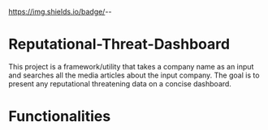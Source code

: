 https://img.shields.io/badge/<Hackathon>-<CRIF INDIA>-<COLOR>
# Reputational-Threat-Dashboard
This project is a framework/utility that takes a company name as an input and searches all the media articles about the input company. The goal is to present any reputational threatening data on a concise dashboard.
# Functionalities
